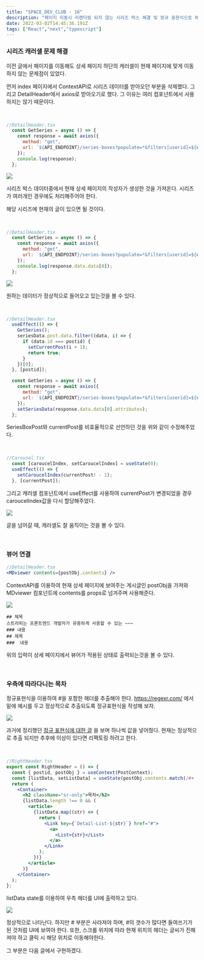 ```yaml
---
title: "SPACE_DEV_CLUB - 16"
description: "페이지 이동시 리랜더링 되지 않는 시리즈 박스 해결 및 정규 표현식으로 헤더 추출"
date: 2022-03-02T14:45:36.191Z
tags: ["React","next","typescript"]
---
```

### 시리즈 캐러샐 문제 해결

이전 글에서 페이지를 이동해도 상세 페이지 하단의 캐러셀이 현재 페이지에 맞게 이동하지 않는 문제점이 있었다.

먼저 index 페이지에서 ContextAPI로 시리즈 데이터를 받아오던 부분을 삭제했다. 그리고 DetailHeader에서 axios로 받아오기로 했다. 그 이유는 여러 컴포넌트에서 사용하지는 않기 때문이다.

<br>

```jsx
//DetailHeader.tsx
  const GetSeries = async () => {
    const response = await axios({
      method: "get",
      url: `${API_ENDPOINT}/series-boxes?populate=*&filters[userid]=${userId}`,
    });
    console.log(response);
  };
```

![](/images/8447ae33-3a5e-4b9a-848e-059301f46e53-image.png)

시리즈 박스 데이터중에서 현재 상세 페이지의 작성자가 생성한 것을 가져온다. 시리즈가 여러개인 경우에도 처리해주어야 한다.

해당 시리즈에 현재의 글이 있으면 될 것이다.

<br>

```jsx
//DetailHeader.tsx
  const GetSeries = async () => {
    const response = await axios({
      method: "get",
      url: `${API_ENDPOINT}/series-boxes?populate=*&filters[userid]=${userId}&filters[post][id]=${postid}`,
    });
    console.log(response.data.data[0]);
  };
```

![](/images/1072b12d-83f3-4143-81bd-7cfa4f9036f2-image.png)

원하는 데이터가 정상적으로 들어오고 있는것을 볼 수 있다.

<br>

```jsx
//DetailHeader.tsx
  useEffect(() => {
    GetSeries();
    seriesData.post.data.filter((data, i) => {
      if (data.id === postid) {
        setCurrentPost(i + 1);
        return true;
      }
    })[0];
  }, [postid]);

  const GetSeries = async () => {
    const response = await axios({
      method: "get",
      url: `${API_ENDPOINT}/series-boxes?populate=*&filters[userid]=${userId}&filters[post][id]=${postid}`,
    });
    setSeriesData(response.data.data[0].attributes);
  };
```

SeriesBoxPost와 currentPost를 비효율적으로 선언하던 것을 위와 같이 수정해주었다.

<br>

```jsx
//Carousel.tsx
  const [caroucelIndex, setCaroucelIndex] = useState(0);
  useEffect(() => {
    setCaroucelIndex(currentPost! - 1);
  }, [currentPost]);
```

그리고 캐러셀 컴포넌트에서 useEffect를 사용하여 currentPost가 변경되었을 경우 caroucelIndex값을 다시 할당해주었다.

![](/images/60ad835c-8365-4f6c-994f-0c68da999edb-ghghghg.gif)

글을 넘어갈 때, 캐러샐도 잘 움직이는 것을 볼 수 있다.

<br>

### 뷰어 연결

```jsx
//DetailHeader.tsx
<MDviewer contents={postObj.contents} />
```

ContextAPI를 이용하여 현재 상세 페이지에 보여주는 게시글인 postObj을 가져와 MDviewer 컴포넌트에 contents를 props로 넘겨주며 사용해준다.

![](/images/9536bc04-10d8-4d07-a8cd-7e458e4559a6-image.png)

```
## 제목
스트라피는 프론트엔드 개발자가 유용하게 사용할 수 있는 ~~~
### 내용
## 제목
###  내용
```

위의 입력이 상세 페이지에서 뷰어가 적용된 상태로 출력되는것을 볼 수 있다.

<br>

### 우측에 따라다니는 목차

정규표현식을 이용하여 #을 포함한 헤더를 추출해야 한다. https://regexr.com/ 에서 밑에 예시를 두고 정상적으로 추출되도록 정규표현식을 작성해 보자.

![](/images/20701b01-9551-4c0c-a09d-b0023d7c6a1e-image.png)

과거에 정리했던 [정규 표현식에 대한 글](https://velog.io/@leehyunho2001/%EC%A0%95%EA%B7%9C%ED%91%9C%ED%98%84%EC%8B%9D-%EA%B0%9C%EB%85%90) 을 보며 하나씩 값을 넣어줬다. 현재는 정상적으로 추출 되지만 추후에 이상이 있다면 리팩토링 하려고 한다.

<br>

```jsx
//RightHeader.tsx
export const RightHeader = () => {
  const { postid, postObj } = useContext(PostContext);
  const [listData, setListData] = useState(postObj.contents.match(/#+ .*/g)!);
  return (
    <Container>
      <h2 className="sr-only">목차</h2>
      {listData.length !== 0 && (
        <article>
          {listData.map((str) => {
            return (
              <Link key={`Detail-List-${str}`} href="#">
                <a>
                  <List>{str}</List>
                </a>
              </Link>
            );
          })}
        </article>
      )}
    </Container>
  );
};
```

listData state를 이용하여 우측 헤더를 UI에 출력하고 있다.

![](/images/12047b5b-1ebc-4911-91d5-22e25919937c-image.png)

정상적으로 나타난다. 하지만 # 부분은 사라져야 하며, #의 갯수가 많다면 들여쓰기가 된 것처럼 UI에 보여야 한다. 또한, 스크롤 위치에 따라 현재 위치의 헤더는 글씨가 진해져야 하고 클릭 시 해당 위치로 이동해야한다.

그 부분은 다음 글에서 구현하겠다.

